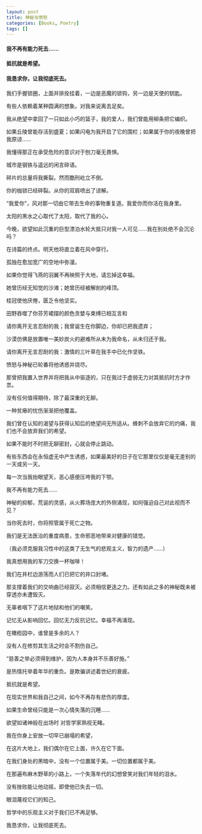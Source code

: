 ```yaml
---
layout: post
title: 神秘与愤怒
categories: [Books, Poetry]
tags: []
---
```

#### 我不再有能力死去……          
#### 抵抗就是希望。               
#### 我恳求你，让我彻底死去。               
<!-- more -->
我们手握锁圈，上面并排拴挂着，一边是恶魔的锁钩，另一边是天使的钥匙。               

有些人依赖着某种圆满的想象。对我来说离去足矣。               

我从绝望中拿回了一只如此小巧的篮子，我的爱人，我们曾能用柳条把它编织。               

如果丘陵曾能存活到盛夏；如果闪电为我开启了它的围栏；如果属于你的夜晚曾把我原谅……               

我懂得那正在承受危险的意识对于刨刀毫无畏惧。               

城市是钢铁与遥远的闲言碎语。               

碎片的总量将我撕裂。然而酷刑屹立不倒。               

你的枷锁已经碎裂。从你的双肩喷出了谅解。               

“我爱你”，风对那一切由它带去生命的事物重复道。我爱你而你活在我身里。               

太阳的黑水之心取代了太阳，取代了我的心。               

今晚，欲望如此沉重的巨型漂泊水轮大抵只对我一人可见……我在别处绝不会沉沦吗？               

在诗篇的终点。明天他将直立着在风中穿行。               

孤独在愈加宽广的空地中弥漫。               

如果你觉得飞燕的羽翼不再映照于大地，请忘掉这幸福。               

她曾历经无知觉的沙滩；她曾历经被解剖的峰顶。               

桂冠使他厌倦，匮乏令他坚实。               

田野吞噬了你芬芳裙摆的颜色贪婪与束缚已相互言和               

请你离开无言忍耐的我；我曾诞生在你脚边，你却已把我遗弃；               

沙漠仿佛是放置唯一美妙炭火的避难所从未为我命名，从未归还于我。               

请你离开无言忍耐的我：激情的三叶草在我手中已化作坚铁。               

愤怒与神秘已轮番将他诱惑并烧尽。               

那曾把我置入世界并将把我从中驱逐的，只在我过于虚弱无力对其抵抗时方才作祟。               

没有任何值得期待，除了最深重的无聊。               

一种贫瘠的忧伤渐渐把他覆盖。               

我们曾在认知的渴望与获得认知后的绝望间无所适从。蜂刺不会放弃它的灼痛，我们也不会放弃我们的希望。               

如果不能时不时把无聊密封，心就会停止跳动。               

有些东西会在永恒虚无中产生诱惑，如果最美好的日子在它那里仅仅是毫无差别的一天或另一天。               

每一次当我抬眼望天，恶心感便压垮我的下颚。               

我不再有能力死去……               

神秘的抑郁，荒诞的灵感，从火葬场庞大的外侧涌现，如何强迫自己对此视而不见？               

当你死去时，你将照管属于死亡之物。               

我们是无法医治的重度病患，生命邪恶地带来对健康的错觉。               

（我必须克服我习性中的这类了无生气的悲观主义，智力的遗产……）               

我真想用我的军刀交换一杯咖啡！              

我们在井栏边游荡而人们已把它的井口封堵。               

那支撑着我们的交响曲已经寂灭。必须相信更迭之力。还有如此之多的神秘既未被穿透亦未遭毁灭。               

无辜者咽下了这片地狱和他们的嘲笑。               

记忆无从影响回忆。回忆无力反抗记忆。幸福不再涌现。               

在橄榄园中，谁曾是多余的人？               

没有人在修剪其生活之时会不割伤自己。               

“慈善之举必须得到维护，因为人本身并不乐善好施。”               

是热情托举着年华的重负。是欺骗讲述着世纪的衰疲。               

抵抗就是希望。               

在现实世界和我自己之间，如今不再存有悲伤的厚度。               

如果生命曾经只能是一次心情失落的沉睡……               

欲望如诸神般在出场时 对哲学家熟视无睹。               

我在你身上安放一切早已崩塌的希望，               

在这片大地上，我们偶尔在它上面，许久在它下面。               

在我们身处的黑暗中，没有一个位置属于美。一切位置都属于美。               

在那遍布麻木野草的小路上，一个失落年代的幻想曾笑对我们年轻的泪水。               

没有挫败能让他动摇，即使他已失去一切。               

眼泪蔑视它们的知己。               

哲学中的乐观主义对于我们已不再足够。               

我恳求你，让我彻底死去。               
